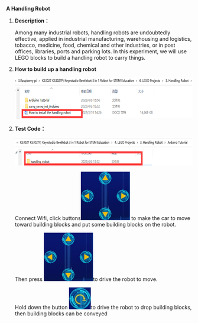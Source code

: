 **A Handling Robot**

1.  **Description：**

    Among many industrial robots, handling robots are undoubtedly
    effective, applied in industrial manufacturing, warehousing and
    logistics, tobacco, medicine, food, chemical and other industries,
    or in post offices, libraries, ports and parking lots. In this
    experiment, we will use LEGO blocks to build a handling robot to
    carry things.

2.  **How to build up a handling robot**

    <img src="media/4422d395290727c57440b8f61c8502a3.png" style="width:6.76597in;height:1.15972in" />

<!-- -->

2.  **Test Code：**

    <img src="media/27f98e0e55a63811f1eb0c0285812a6f.png" style="width:6.76319in;height:0.78819in" />

    Connect Wifi, click
    buttons<img src="media/5f365b2083f264b4ecfc5e68d07df287.png" style="width:1.38542in;height:1.36458in" />
    to make the car to move toward building blocks and put some building
    blocks on the robot.

    Then press
    <img src="media/5f365b2083f264b4ecfc5e68d07df287.png" style="width:1.38542in;height:1.36458in" />to
    drive the robot to move.

    Hold down the button
    <img src="media/0e62c323c0018af1a2824a120d447bda.png" style="width:0.61458in;height:0.61458in" />to
    drive the robot to drop building blocks, then building blocks can be
    conveyed
